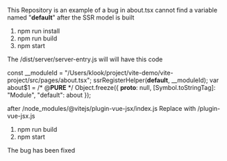 
This Repository is an example of a bug in about.tsx cannot find a variable named "__default__" after the SSR model is built
1.  npm run  install
2.  npm run build
2.  npm start

The /dist/server/server-entry.js  will will have this code

const __moduleId = "/Users/klook/project/vite-demo/vite-project/src/pages/about.tsx";
ssrRegisterHelper(__default__, __moduleId);
var about$1 = /* @__PURE__ */ Object.freeze({
  __proto__: null,
  [Symbol.toStringTag]: "Module",
  "default": about
});

after /node_modules/@vitejs/plugin-vue-jsx/index.js Replace with /plugin-vue-jsx.js
1.  npm run build
2.  npm start

The bug has been fixed


